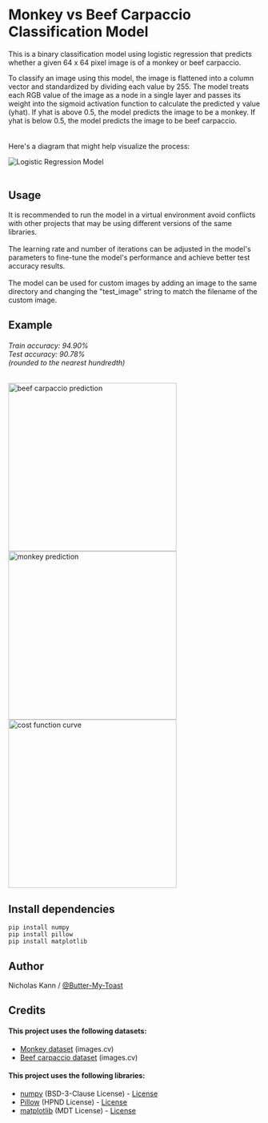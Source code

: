 
# Monkey vs Beef Carpaccio Classification Model
This is a binary classification model using logistic regression that predicts whether a given 64 x 64 pixel image is of a monkey or beef carpaccio.

To classify an image using this model, the image is flattened into a column vector and standardized by dividing each value by 255. The model treats each RGB value of the image as a node in a single layer and passes its weight into the sigmoid activation function to calculate the predicted y value (yhat). If yhat is above 0.5, the model predicts the image to be a monkey. If yhat is below 0.5, the model predicts the image to be beef carpaccio. \
<br/><br/>
Here's a diagram that might help visualize the process: 

![Logistic Regression Model](https://i.imgur.com/sIj1U8d.jpeg) 
<br/><br/>

## Usage
It is recommended to run the model in a virtual environment avoid conflicts with other projects that may be using different versions of the same libraries.<br/><br/>
The learning rate and number of iterations can be adjusted in the model's parameters to fine-tune the model's performance and achieve better test accuracy results.<br/><br/>
The model can be used for custom images by adding an image to the same directory and changing the "test_image" string to match the filename of the custom image.

## Example
###### Train accuracy: 94.90% <br/>Test accuracy: 90.78% <br/> (rounded to the nearest hundredth)
<img src="https://i.imgur.com/JEW0KBM.png" alt="beef carpaccio prediction" width="336"/><img src="https://i.imgur.com/qwbskxH.png" alt="monkey prediction" width="336"/><img src="https://i.imgur.com/F93uUBE.png" alt="cost function curve" width="336"/>



## Install dependencies
```
pip install numpy
pip install pillow
pip install matplotlib
```

## Author
Nicholas Kann / [@Butter-My-Toast](https://github.com/Butter-My-Toast "Butter-My-Toast's github page")


## Credits
#### This project uses the following datasets:
- [Monkey dataset](https://images.cv/dataset/monkey-image-classification-dataset) (images.cv)
- [Beef carpaccio dataset](https://images.cv/dataset/beef-carpaccio-image-classification-dataset) (images.cv)
#### This project uses the following libraries:
- [numpy](https://github.com/numpy/numpy) (BSD-3-Clause License) - [License](https://github.com/numpy/numpy/blob/main/LICENSE.txt)
- [Pillow](https://github.com/python-pillow/Pillow) (HPND License) - [License](https://github.com/python-pillow/Pillow/blob/main/LICENSE)
- [matplotlib](https://github.com/matplotlib/matplotlib) (MDT License) - [License](https://github.com/matplotlib/matplotlib/blob/main/LICENSE/LICENSE)
